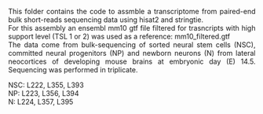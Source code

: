 <div align="justify">


This folder contains the code to assmble a transcriptome from paired-end bulk short-reads sequencing data using hisat2 and stringtie.   
For this assembly an ensembl mm10 gtf file filtered for trasncripts with high support level (TSL 1 or 2) was used as a reference: mm10_filtered.gtf  
The data come from bulk-sequencing of sorted neural stem cells (NSC), committed neural progenitors (NP) and newborn neurons (N) from lateral neocortices of developing mouse brains at embryonic day (E) 14.5. Sequencing was performed in triplicate.    
<div>

NSC: L222, L355, L393  
NP: L223, L356, L394    
N: L224, L357, L395    

